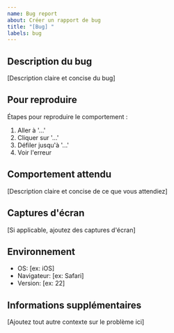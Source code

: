```yaml
---
name: Bug report
about: Créer un rapport de bug
title: "[Bug] "
labels: bug
---
```


## Description du bug
[Description claire et concise du bug]

## Pour reproduire
Étapes pour reproduire le comportement :
1. Aller à '...'
2. Cliquer sur '...'
3. Défiler jusqu'à '...'
4. Voir l'erreur

## Comportement attendu
[Description claire et concise de ce que vous attendiez]

## Captures d'écran
[Si applicable, ajoutez des captures d'écran]

## Environnement
 - OS: [ex: iOS]
 - Navigateur: [ex: Safari]
 - Version: [ex: 22]

## Informations supplémentaires
[Ajoutez tout autre contexte sur le problème ici]
